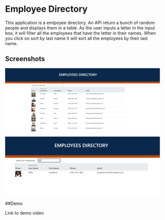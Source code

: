 # Employee Directory 

This application is a emlpoyee directory. An API return a bunch of random people and displays them in a table. As the user inputs a letter in the input box, it will filter all the employees that have the letter in their names. When you click on sort by last name it will sort all the employees by their last name.

## Screenshots
![](images/Directory.png)


![](images/Filtered.png)


##Demo

Link to demo video
